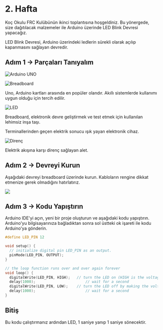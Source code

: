 # 2. Hafta

Koç Okulu FRC Kulübünün ikinci toplantısına hoşgeldiniz. Bu yönergede, size dağıtılacak malzemeler ile Arduino üzerinde LED Blink Devresi yapacağız.

LED Blink Devresi, Arduino üzerindeki ledlerin sürekli olarak açılıp kapanmasını sağlayan devredir.

## Adım 1  → Parçaları Tanıyalım

![Arduino UNO](https://slabstatic.com/prod/uploads/ldjloyi2/posts/images/MbO6bwTa4m67S3l0s455gcCy.png)

![Breadboard](https://slabstatic.com/prod/uploads/ldjloyi2/posts/images/5H1zRYJdu2-bRuVEViyhCwbe.png)

Uno, Arduino kartları arasında en popüler olandır. Akıllı sistemlerde kullanımı uygun olduğu için tercih edilir.









![LED](https://slabstatic.com/prod/uploads/ldjloyi2/posts/images/EVo2xPjBO84YMWW07wTUXaJe.png)

Breadboard, elektronik devre geliştirmek ve test etmek için kullanılan lehimsiz inşa taşı.





Terminallerinden geçen elektrik sonucu ışık yayan elektronik cihaz.







![Direnç](https://slabstatic.com/prod/uploads/ldjloyi2/posts/images/UXmcqYKB79Pvwpuhbq0QJRrE.png)





Elektrik akışına karşı direnç sağlayan alet.

## Adım 2 → Devreyi Kurun

Aşağıdaki devreyi breadboard üzerinde kurun. Kabloların rengine dikkat etmenize gerek olmadığını hatırlatırız.

![](https://slabstatic.com/prod/uploads/ldjloyi2/posts/images/kLbAin-VOfw6I_F4sUmsjb7H.jpeg)

## Adım 3 → Kodu Yapıştırın

Arduino IDE'yi açın, yeni bir proje oluşturun ve aşağıdaki kodu yapıştırın. Arduino'yu bilgisayarınıza bağladıktan sonra sol üstteki ok işareti ile kodu Arduino'ya gönderin.

```C++
#define LED_PIN 12

void setup() {
  // initialize digital pin LED_PIN as an output.
  pinMode(LED_PIN, OUTPUT);
}

// the loop function runs over and over again forever
void loop() {
  digitalWrite(LED_PIN, HIGH);   // turn the LED on (HIGH is the voltage level)
  delay(1000);                       // wait for a second
  digitalWrite(LED_PIN, LOW);    // turn the LED off by making the voltage LOW
  delay(1000);                       // wait for a second
}
```

## Bitiş

Bu kodu çalıştırmanız ardından LED, 1 saniye yanıp 1 saniye sönecektir.
